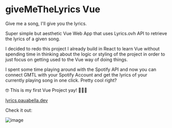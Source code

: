 # giveMeTheLyrics Vue
Give me a song, I'll give you the lyrics.

Super simple but aesthetic Vue Web App that uses Lyrics.ovh API to retrieve the lyrics of a given song.

I decided to redo this project I already build in React to learn Vue without spending time in thinking about the logic or styling of the project in order to just focus on getting used to the Vue way of doing things.

I spent some time playing around with the Spotify API and now you can connect GMTL with your Spotify Account and get the lyrics of your currently playing song in one click. Pretty cool right?

🤓 This is my first Vue Project yay! 🎉🎉🎉

[lyrics.pauabella.dev](https://lyrics.pauabella.dev "Take a look")

Check it out:

![image](https://github.com/PauAbellaMolina/giveMeTheLyrics-Vue/assets/62839680/0989acd8-a6af-49f2-8ddb-e675e649e407)
